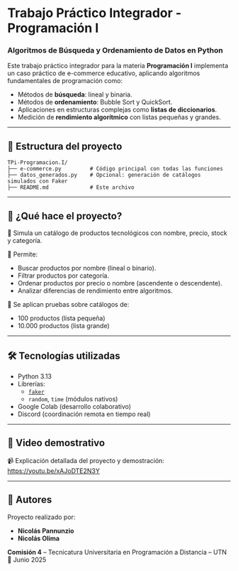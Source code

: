 # Trabajo Práctico Integrador - Programación I  
### Algoritmos de Búsqueda y Ordenamiento de Datos en Python

Este trabajo práctico integrador para la materia **Programación I** implementa un caso práctico de e-commerce educativo, aplicando algoritmos fundamentales de programación como:

- Métodos de **búsqueda**: lineal y binaria.
- Métodos de **ordenamiento**: Bubble Sort y QuickSort.
- Aplicaciones en estructuras complejas como **listas de diccionarios**.
- Medición de **rendimiento algorítmico** con listas pequeñas y grandes.

---

## 📁 Estructura del proyecto

```
TPi-Programacion.I/
├── e-commerce.py         # Código principal con todas las funciones
├── datos_generados.py    # Opcional: generación de catálogos simulados con Faker
├── README.md             # Este archivo
```

---

## 🚀 ¿Qué hace el proyecto?

🛒 Simula un catálogo de productos tecnológicos con nombre, precio, stock y categoría.

🔎 Permite:
- Buscar productos por nombre (lineal o binario).
- Filtrar productos por categoría.
- Ordenar productos por precio o nombre (ascendente o descendente).
- Analizar diferencias de rendimiento entre algoritmos.

🧪 Se aplican pruebas sobre catálogos de:
- 100 productos (lista pequeña)
- 10.000 productos (lista grande)

---

## 🛠️ Tecnologías utilizadas

- Python 3.13
- Librerías:
  - [`faker`](https://faker.readthedocs.io/en/master/)
  - `random`, `time` (módulos nativos)
- Google Colab (desarrollo colaborativo)
- Discord (coordinación remota en tiempo real)

---

## 🎥 Video demostrativo

📹 Explicación detallada del proyecto y demostración:
https://youtu.be/xAJoDTE2N3Y

---

## 👥 Autores

Proyecto realizado por:

- **Nicolás Pannunzio**  
- **Nicolás Olima**

**Comisión 4** – Tecnicatura Universitaria en Programación a Distancia – UTN  
📅 Junio 2025
